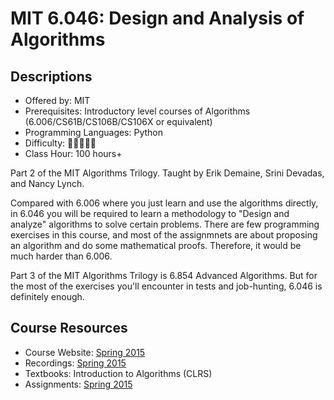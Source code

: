 # MIT 6.046: Design and Analysis of Algorithms

## Descriptions

- Offered by: MIT
- Prerequisites: Introductory level courses of Algorithms (6.006/CS61B/CS106B/CS106X or equivalent)
- Programming Languages: Python
- Difficulty: 🌟🌟🌟🌟🌟
- Class Hour: 100 hours+

Part 2 of the MIT Algorithms Trilogy. Taught by Erik Demaine, Srini Devadas, and Nancy Lynch.

Compared with 6.006 where you just learn and use the algorithms directly, in 6.046 you will be required to learn a methodology to "Design and analyze" algorithms to solve certain problems. There are few programming exercises in this course, and most of the assignmnets are about proposing an algorithm and do some mathematical proofs. Therefore, it would be much harder than 6.006.

Part 3 of the MIT Algorithms Trilogy is 6.854 Advanced Algorithms. But for the most of the exercises you'll encounter in tests and job-hunting, 6.046 is definitely enough.

## Course Resources

- Course Website: [Spring 2015](https://ocw.mit.edu/courses/6-046j-design-and-analysis-of-algorithms-spring-2015/)
- Recordings: [Spring 2015](https://www.bilibili.com/video/BV1A7411E737)
- Textbooks: Introduction to Algorithms (CLRS)
- Assignments: [Spring 2015](https://ocw.mit.edu/courses/6-046j-design-and-analysis-of-algorithms-spring-2015/pages/assignments/)

